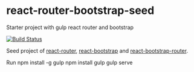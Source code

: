 # react-router-bootstrap-seed
Starter project with gulp react router and bootstrap

[![Build Status](https://travis-ci.org/okigan/react-router-bootstrap-seed.svg?branch=master)](https://travis-ci.org/okigan/react-router-bootstrap-seed)


Seed project of [react-router](https://github.com/rackt/react-router), 
[react-bootstrap](https://github.com/react-bootstrap/react-bootstrap) and 
[react-bootstrap-router](https://github.com/react-bootstrap/react-bootstrap-router).


Run
npm install -g gulp
npm install
gulp
gulp serve
